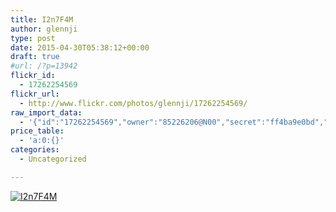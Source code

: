 ```yaml
---
title: I2n7F4M
author: glennji
type: post
date: 2015-04-30T05:38:12+00:00
draft: true
#url: /?p=13942
flickr_id:
  - 17262254569
flickr_url:
  - http://www.flickr.com/photos/glennji/17262254569/
raw_import_data:
  - '{"id":"17262254569","owner":"85226206@N00","secret":"ff4ba9e0bd","server":"8871","farm":9,"title":"I2n7F4M","ispublic":0,"isfriend":0,"isfamily":0,"description":{"_content":""},"dateupload":"1431163091","lastupdate":"1431163094","datetaken":"2015-04-30 05:38:12","datetakengranularity":0,"datetakenunknown":"1","ownername":"glennji","tags":"","machine_tags":"","originalsecret":"a3a769023c","originalformat":"jpg","latitude":0,"longitude":0,"accuracy":0,"context":0,"media":"photo","media_status":"ready","url_o":"https://farm9.staticflickr.com/8871/17262254569_a3a769023c_o.jpg","height_o":"1920","width_o":"1080"}'
price_table:
  - 'a:0:{}'
categories:
  - Uncategorized

---
```

<p class="flickr-image">
  <a href="http://www.flickr.com/photos/glennji/17262254569/" class="flickr-link"><img src="http://i1.wp.com/glennji.com/wp-content/uploads/2015/04/17262254569_a3a769023c_o.jpg?fit=1024%2C1024" width="" height="" alt="I2n7F4M" class="keyring-img" /></a>
</p>
